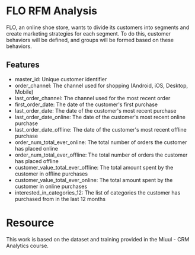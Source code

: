 # FLO RFM Analysis
FLO, an online shoe store, wants to divide its customers into segments and create marketing strategies for each segment. To do this, customer behaviors will be defined, and groups will be formed based on these behaviors.

## Features
- master_id: Unique customer identifier
- order_channel: The channel used for shopping (Android, iOS, Desktop, Mobile)
- last_order_channel: The channel used for the most recent order
- first_order_date: The date of the customer's first purchase
- last_order_date: The date of the customer's most recent purchase
- last_order_date_online: The date of the customer's most recent online purchase
- last_order_date_offline: The date of the customer's most recent offline purchase
- order_num_total_ever_online: The total number of orders the customer has placed online
- order_num_total_ever_offline: The total number of orders the customer has placed offline
- customer_value_total_ever_offline: The total amount spent by the customer in offline purchases
- customer_value_total_ever_online: The total amount spent by the customer in online purchases
- interested_in_categories_12: The list of categories the customer has purchased from in the last 12 months

# Resource
This work is based on the dataset and training provided in the Miuul - CRM Analytics course.